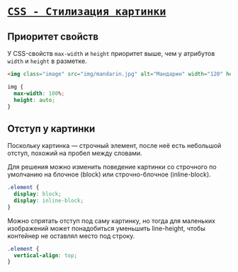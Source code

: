 # [`CSS - Стилизация картинки`](./index.md)

## Приоритет свойств

У CSS-свойств `max-width` и `height` приоритет выше, чем у атрибутов `width` и `height` в разметке.

```html
<img class="image" src="img/mandarin.jpg" alt="Мандарин" width="120" height="120" />
```

```scss
img {
  max-width: 100%;
  height: auto;
}
```

## Отступ у картинки

Поскольку картинка — строчный элемент, после неё есть небольшой отступ, похожий на пробел между словами.

Для решения можно изменить поведение картинки со строчного по умолчанию на блочное (block) или строчно-блочное (inline-block).

```css
.element {
  display: block;
  display: inline-block;
}
```

Можно спрятать отступ под саму картинку, но тогда для маленьких изображений может понадобиться уменьшить line-height, чтобы контейнер не оставлял место под строку.

```css
.element {
  vertical-align: top;
}
```
